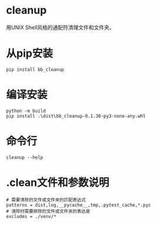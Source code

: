 # cleanup
用UNIX Shell风格的通配符清理文件和文件夹。
# 从pip安装
```
pip install bb_cleanup
```
# 编译安装
```
python -m build
pip install .\dist\bb_cleanup-0.1.30-py3-none-any.whl
```
# 命令行
```
cleanup --help
```
# .clean文件和参数说明
```
# 需要清除的文件或文件夹的匹配表达式
patterns = dist,log,__pycache__,tmp,.pytest_cache,*.pyc
# 清除时需要排除的文件或文件夹的表达是
excludes = ./venv/*
```